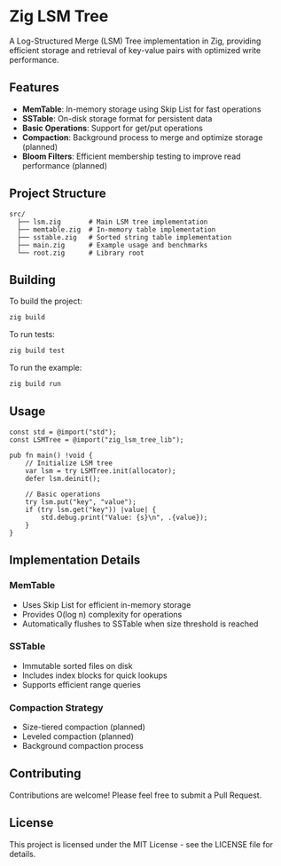 # Zig LSM Tree

A Log-Structured Merge (LSM) Tree implementation in Zig, providing efficient storage and retrieval of key-value pairs with optimized write performance.

## Features

- **MemTable**: In-memory storage using Skip List for fast operations
- **SSTable**: On-disk storage format for persistent data
- **Basic Operations**: Support for get/put operations
- **Compaction**: Background process to merge and optimize storage (planned)
- **Bloom Filters**: Efficient membership testing to improve read performance (planned)

## Project Structure

```
src/
  ├── lsm.zig       # Main LSM tree implementation
  ├── memtable.zig  # In-memory table implementation
  ├── sstable.zig   # Sorted string table implementation
  ├── main.zig      # Example usage and benchmarks
  └── root.zig      # Library root
```

## Building

To build the project:

```bash
zig build
```

To run tests:

```bash
zig build test
```

To run the example:

```bash
zig build run
```

## Usage

```zig
const std = @import("std");
const LSMTree = @import("zig_lsm_tree_lib");

pub fn main() !void {
    // Initialize LSM tree
    var lsm = try LSMTree.init(allocator);
    defer lsm.deinit();

    // Basic operations
    try lsm.put("key", "value");
    if (try lsm.get("key")) |value| {
        std.debug.print("Value: {s}\n", .{value});
    }
}
```

## Implementation Details

### MemTable

- Uses Skip List for efficient in-memory storage
- Provides O(log n) complexity for operations
- Automatically flushes to SSTable when size threshold is reached

### SSTable

- Immutable sorted files on disk
- Includes index blocks for quick lookups
- Supports efficient range queries

### Compaction Strategy

- Size-tiered compaction (planned)
- Leveled compaction (planned)
- Background compaction process

## Contributing

Contributions are welcome! Please feel free to submit a Pull Request.

## License

This project is licensed under the MIT License - see the LICENSE file for details.